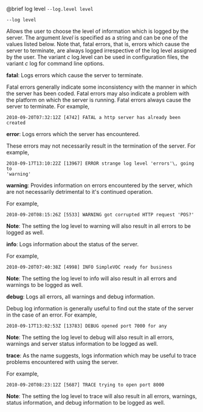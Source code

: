 

@brief log level
`--log.level level`

`--log level`

Allows the user to choose the level of information which is logged by the
server. The argument *level* is specified as a string and can be one of
the values listed below. Note that, fatal errors, that is, errors which
cause the server to terminate, are always logged irrespective of the log
level assigned by the user. The variant *c* log.level can be used in
configuration files, the variant *c* log for command line options.

**fatal**:
Logs errors which cause the server to terminate.

Fatal errors generally indicate some inconsistency with the manner in
which
the server has been coded. Fatal errors may also indicate a problem with
the
platform on which the server is running. Fatal errors always cause the
server to terminate. For example,

```
2010-09-20T07:32:12Z [4742] FATAL a http server has already been created
```

**error**:
Logs errors which the server has encountered.

These errors may not necessarily result in the termination of the
server. For example,

```
2010-09-17T13:10:22Z [13967] ERROR strange log level 'errors'\, going to
'warning'
```

**warning**:
Provides information on errors encountered by the server,
which are not necessarily detrimental to it's continued operation.

For example,

```
2010-09-20T08:15:26Z [5533] WARNING got corrupted HTTP request 'POS?'
```

**Note**: The setting the log level to warning will also result in all
errors
to be logged as well.

**info**:
Logs information about the status of the server.

For example,

```
2010-09-20T07:40:38Z [4998] INFO SimpleVOC ready for business
```

**Note**: The setting the log level to info will also result in all errors
and
warnings to be logged as well.

**debug**:
Logs all errors, all warnings and debug information.

Debug log information is generally useful to find out the state of the
server in the case of an error. For example,

```
2010-09-17T13:02:53Z [13783] DEBUG opened port 7000 for any
```

**Note**: The setting the log level to debug will also result in all
errors,
warnings and server status information to be logged as well.

**trace**:
As the name suggests, logs information which may be useful to trace
problems encountered with using the server.

For example,

```
2010-09-20T08:23:12Z [5687] TRACE trying to open port 8000
```

**Note**: The setting the log level to trace will also result in all
errors,
warnings, status information, and debug information to be logged as well.

